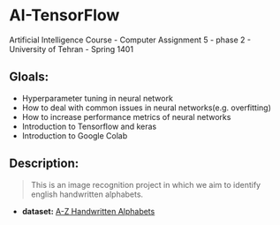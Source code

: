 # AI-TensorFlow
Artificial Intelligence Course - Computer Assignment 5 - phase 2 - University of Tehran - Spring 1401

## __Gloals:__
- Hyperparameter tuning in neural network
- How to deal with common issues in neural networks(e.g. overfitting)
- How to increase performance metrics of neural networks
- Introduction to Tensorflow and keras
- Introduction to Google Colab

## __Description:__
>  This is an image recognition project in which we aim to identify english handwritten alphabets.
- __dataset:__ [A-Z Handwritten Alphabets](https://www.kaggle.com/datasets/sachinpatel21/az-handwritten-alphabets-in-csv-format)
